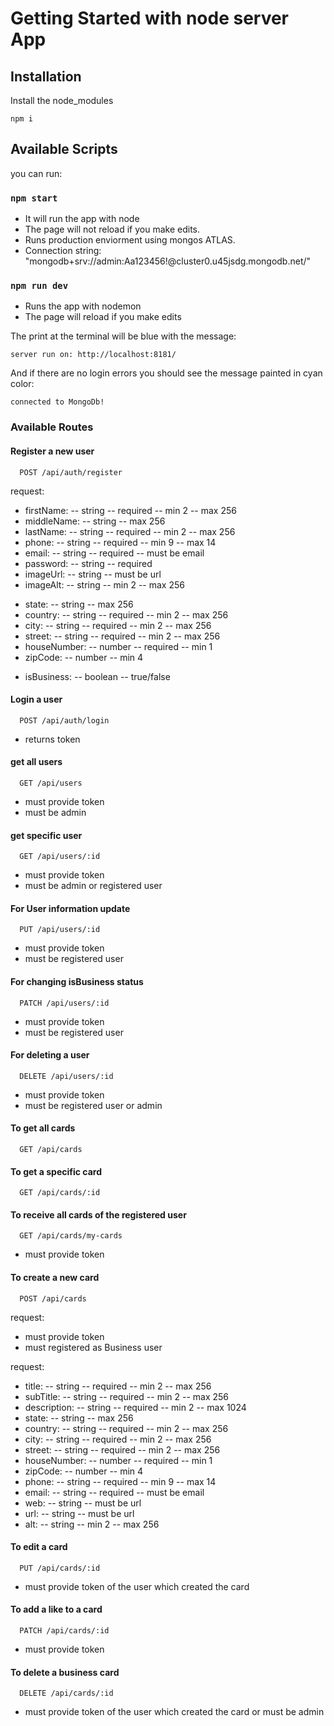 # Getting Started with node server App

## Installation

Install the node_modules

```
npm i
```

## Available Scripts

you can run:

### `npm start`

- It will run the app with node
- The page will not reload if you make edits.
- Runs production enviorment using mongos ATLAS.
- Connection string: "mongodb+srv://admin:Aa123456!@cluster0.u45jsdg.mongodb.net/"

### `npm run dev`

- Runs the app with nodemon
- The page will reload if you make edits

The print at the terminal will be blue with the message:

`server run on: http://localhost:8181/`

And if there are no login errors you should see the message painted in cyan color:

`connected to MongoDb!`

### Available Routes

#### Register a new user

```
  POST /api/auth/register
```

request:

- firstName:
  -- string
  -- required
  -- min 2
  -- max 256
- middleName:
  -- string
  -- max 256
- lastName:
  -- string
  -- required
  -- min 2
  -- max 256
- phone:
  -- string
  -- required
  -- min 9
  -- max 14
- email:
  -- string
  -- required
  -- must be email
- password:
  -- string
  -- required
- imageUrl:
  -- string
  -- must be url
- imageAlt:
  -- string
  -- min 2
  -- max 256

* state:
  -- string
  -- max 256
* country:
  -- string
  -- required
  -- min 2
  -- max 256
* city:
  -- string
  -- required
  -- min 2
  -- max 256
* street:
  -- string
  -- required
  -- min 2
  -- max 256
* houseNumber:
  -- number
  -- required
  -- min 1
* zipCode:
  -- number
  -- min 4

- isBusiness:
  -- boolean
  -- true/false

#### Login a user

```
  POST /api/auth/login
```

- returns token

#### get all users

```
  GET /api/users
```

- must provide token
- must be admin

#### get specific user

```
  GET /api/users/:id
```

- must provide token
- must be admin or registered user

#### For User information update

```
  PUT /api/users/:id
```

- must provide token
- must be registered user

#### For changing isBusiness status

```
  PATCH /api/users/:id
```

- must provide token
- must be registered user

#### For deleting a user

```
  DELETE /api/users/:id
```

- must provide token
- must be registered user or admin

#### To get all cards

```
  GET /api/cards

```

#### To get a specific card

```
  GET /api/cards/:id
```

#### To receive all cards of the registered user

```
  GET /api/cards/my-cards
```

- must provide token

#### To create a new card

```
  POST /api/cards
```

request:

- must provide token
- must registered as Business user

request:

- title:
  -- string
  -- required
  -- min 2
  -- max 256
- subTitle:
  -- string
  -- required
  -- min 2
  -- max 256
- description:
  -- string
  -- required
  -- min 2
  -- max 1024
- state:
  -- string
  -- max 256
- country:
  -- string
  -- required
  -- min 2
  -- max 256
- city:
  -- string
  -- required
  -- min 2
  -- max 256
- street:
  -- string
  -- required
  -- min 2
  -- max 256
- houseNumber:
  -- number
  -- required
  -- min 1
- zipCode:
  -- number
  -- min 4
- phone:
  -- string
  -- required
  -- min 9
  -- max 14
- email:
  -- string
  -- required
  -- must be email
- web:
  -- string
  -- must be url
- url:
  -- string
  -- must be url
- alt:
  -- string
  -- min 2
  -- max 256

#### To edit a card

```
  PUT /api/cards/:id
```

- must provide token of the user which created the card

#### To add a like to a card

```
  PATCH /api/cards/:id
```

- must provide token

#### To delete a business card

```
  DELETE /api/cards/:id
```

- must provide token of the user which created the card or must be admin

